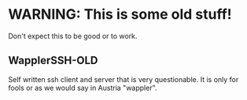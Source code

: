 # WARNING: This is some old stuff!
Don't expect this to be good or to work.

## WapplerSSH-OLD
Self written ssh client and server that is very questionable.
It is only for fools or as we would say in Austria "wappler".
